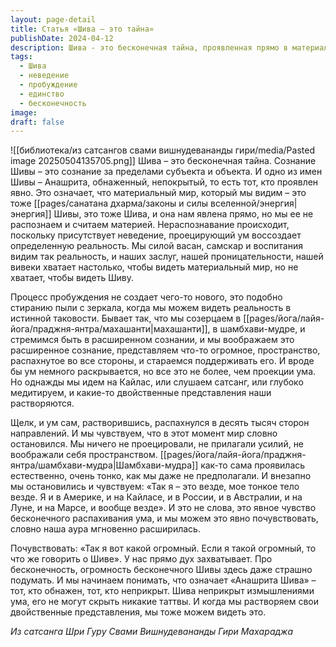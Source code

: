 ```yaml
---
layout: page-detail
title: Статья «Шива – это тайна»
publishDate: 2024-04-12
description: Шива - это бесконечная тайна, проявленная прямо в материальном мире, но нераспознаваемая из-за неведения и проекций ума. Пробуждение - не создание нового, а очищение восприятия, когда исчезают двойственные представления, и раскрывается ощущение бесконечности и единства с Шивой. Истинное видение Шивы приходит с растворением ума и ощущением своей всеобъемлющей природы.
tags:
  - Шива
  - неведение
  - пробуждение
  - единство
  - бесконечность
image: 
draft: false
---
```

![[библиотека/из сатсангов свами вишнудевананды гири/media/Pasted image 20250504135705.png]]
 Шива – это бесконечная тайна. Сознание Шивы – это сознание за пределами субъекта и объекта. И одно из имен Шивы – Анашрита, обнаженный, непокрытый, то есть тот, кто проявлен явно. Это означает, что материальный мир, который мы видим – это тоже [[pages/санатана дхарма/законы и силы вселенной/энергия|энергия]] Шивы, это тоже Шива, и она нам явлена прямо, но мы ее не распознаем и считаем материей. Нераспознавание происходит, поскольку присутствует неведение, проецирующий ум воссоздает определенную реальность. Мы силой васан, самскар и воспитания видим так реальность, и наших заслуг, нашей проницательности, нашей вивеки хватает настолько, чтобы видеть материальный мир, но не хватает, чтобы видеть Шиву.

 Процесс пробуждения не создает чего-то нового, это подобно стиранию пыли с зеркала, когда мы можем видеть реальность в истинной таковости. Бывает так, что мы созерцаем в [[pages/йога/лайя-йога/праджня-янтра/махашанти|махашанти]], в шамбхави-мудре, и стремимся быть в расширенном сознании, и мы воображаем это расширенное сознание, представляем что-то огромное, пространство, распахнутое во все стороны, и стараемся поддерживать его. И вроде бы ум немного раскрывается, но все это не более, чем проекции ума. Но однажды мы идем на Кайлас, или слушаем сатсанг, или глубоко медитируем, и какие-то двойственные представления наши растворяются.

 Щелк, и ум сам, растворившись, распахнулся в десять тысяч сторон направлений. И мы чувствуем, что в этот момент мир словно остановился. Мы ничего не проецировали, не прилагали усилий, не воображали себя пространством. [[pages/йога/лайя-йога/праджня-янтра/шамбхави-мудра|Шамбхави-мудра]] как-то сама проявилась естественно, очень тонко, как мы даже не предполагали. И внезапно мы остановились и чувствуем: «Так я – это везде, мое тонкое тело везде. Я и в Америке, и на Кайласе, и в России, и в Австралии, и на Луне, и на Марсе, и вообще везде». И это не слова, это явное чувство бесконечного распахивания ума, и мы можем это явно почувствовать, словно наша аура мгновенно расширилась.

 Почувствовать: «Так я вот какой огромный. Если я такой огромный, то что же говорить о Шиве». У нас прямо дух захватывает. Про бесконечность, огромность бесконечного Шивы здесь даже страшно подумать. И мы начинаем понимать, что означает «Анашрита Шива» – тот, кто обнажен, тот, кто неприкрыт. Шива неприкрыт измышлениями ума, его не могут скрыть никакие таттвы. И когда мы растворяем свои двойственные представления, мы тоже можем видеть это.

*Из сатсанга Шри Гуру Свами Вишнудевананды Гири Махараджа*
